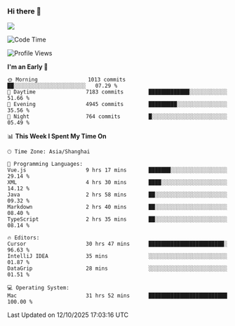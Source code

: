 ### Hi there 👋

<!--
**JJAYCHEN1e/jjaychen1e** is a ✨ _special_ ✨ repository because its `README.md` (this file) appears on your GitHub profile.

Here are some ideas to get you started:

- 🔭 I’m currently working on ...
- 🌱 I’m currently learning ...
- 👯 I’m looking to collaborate on ...
- 🤔 I’m looking for help with ...
- 💬 Ask me about ...
- 📫 How to reach me: ...
- 😄 Pronouns: ...
- ⚡ Fun fact: ...
-->

[![](https://github-readme-stats.vercel.app/api?username=jjaychen1e&show_icons=true)](https://github.com/jjaychen1e/github-readme-stats?count_private=true)

<!--START_SECTION:waka-->
![Code Time](http://img.shields.io/badge/Code%20Time-2%2C481%20hrs%2036%20mins-blue)

![Profile Views](http://img.shields.io/badge/Profile%20Views-0-blue)

**I'm an Early 🐤** 

```text
🌞 Morning                1013 commits        ██░░░░░░░░░░░░░░░░░░░░░░░   07.29 % 
🌆 Daytime                7183 commits        █████████████░░░░░░░░░░░░   51.66 % 
🌃 Evening                4945 commits        █████████░░░░░░░░░░░░░░░░   35.56 % 
🌙 Night                  764 commits         █░░░░░░░░░░░░░░░░░░░░░░░░   05.49 % 
```


📊 **This Week I Spent My Time On** 

```text
🕑︎ Time Zone: Asia/Shanghai

💬 Programming Languages: 
Vue.js                   9 hrs 17 mins       ███████░░░░░░░░░░░░░░░░░░   29.14 % 
XML                      4 hrs 30 mins       ████░░░░░░░░░░░░░░░░░░░░░   14.12 % 
Java                     2 hrs 58 mins       ██░░░░░░░░░░░░░░░░░░░░░░░   09.32 % 
Markdown                 2 hrs 40 mins       ██░░░░░░░░░░░░░░░░░░░░░░░   08.40 % 
TypeScript               2 hrs 35 mins       ██░░░░░░░░░░░░░░░░░░░░░░░   08.14 % 

🔥 Editors: 
Cursor                   30 hrs 47 mins      ████████████████████████░   96.63 % 
IntelliJ IDEA            35 mins             ░░░░░░░░░░░░░░░░░░░░░░░░░   01.87 % 
DataGrip                 28 mins             ░░░░░░░░░░░░░░░░░░░░░░░░░   01.51 % 

💻 Operating System: 
Mac                      31 hrs 52 mins      █████████████████████████   100.00 % 
```


 Last Updated on 12/10/2025 17:03:16 UTC
<!--END_SECTION:waka-->
